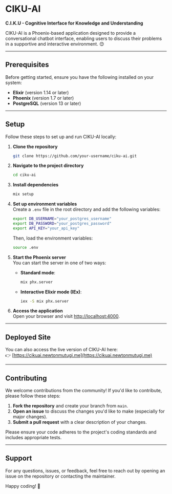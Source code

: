 # CIKU-AI  

**C.I.K.U - Cognitive Interface for Knowledge and Understanding**  

CIKU-AI is a Phoenix-based application designed to provide a conversational chatbot interface, enabling users to discuss their problems in a supportive and interactive environment. 😊  

---

## Prerequisites  

Before getting started, ensure you have the following installed on your system:  

- **Elixir** (version 1.14 or later)  
- **Phoenix** (version 1.7 or later)  
- **PostgreSQL** (version 13 or later)  

---

## Setup  

Follow these steps to set up and run CIKU-AI locally:  

1. **Clone the repository**  
   ```bash
   git clone https://github.com/your-username/ciku-ai.git
   ```

2. **Navigate to the project directory**  
   ```bash
   cd ciku-ai
   ```

3. **Install dependencies**  
   ```bash
   mix setup
   ```

4. **Set up environment variables**  
   Create a `.env` file in the root directory and add the following variables:  
   ```bash
   export DB_USERNAME="your_postgres_username"
   export DB_PASSWORD="your_postgres_password"
   export API_KEY="your_api_key"
   ```  
   Then, load the environment variables:  
   ```bash
   source .env
   ```

5. **Start the Phoenix server**  
   You can start the server in one of two ways:  
   - **Standard mode**:  
     ```bash
     mix phx.server
     ```  
   - **Interactive Elixir mode (IEx)**:  
     ```bash
     iex -S mix phx.server
     ```  

6. **Access the application**  
   Open your browser and visit [http://localhost:4000](http://localhost:4000).  

---

## Deployed Site  

You can also access the live version of CIKU-AI here:  
👉 [https://cikuai.newtonmutugi.me](https://cikuai.newtonmutugi.me)  

---

## Contributing  

We welcome contributions from the community! If you'd like to contribute, please follow these steps:  

1. **Fork the repository** and create your branch from `main`.  
2. **Open an issue** to discuss the changes you'd like to make (especially for major changes).  
3. **Submit a pull request** with a clear description of your changes.  

Please ensure your code adheres to the project's coding standards and includes appropriate tests.  

---

## Support  

For any questions, issues, or feedback, feel free to reach out by opening an issue on the repository or contacting the maintainer.  

Happy coding! 🚀
